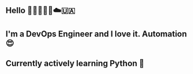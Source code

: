 ## Hello 👋🏻🧑🏻‍💻☁️🇺🇦

## I'm a DevOps Engineer and I love it. Automation 😍
## Currently actively learning Python 🐍
️